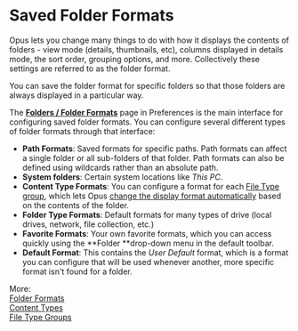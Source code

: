 # Saved Folder Formats

Opus lets you change many things to do with how it displays the contents of folders - view mode (details, thumbnails, etc), columns displayed in details mode, the sort order, grouping options, and more. Collectively these settings are referred to as the folder format.

You can save the folder format for specific folders so that those folders are always displayed in a particular way.

The **[Folders / Folder Formats](/Manual/preferences/preferences_categories/folders/folder_formats/README.md)** page in Preferences is the main interface for configuring saved folder formats. You can configure several different types of folder formats through that interface:

- **Path Formats**: Saved formats for specific paths. Path formats can affect a single folder or all sub-folders of that folder. Path formats can also be defined using wildcards rather than an absolute path.
- **System folders**: Certain system locations like *This PC*.
- **Content Type Formats**: You can configure a format for each [File Type group](/Manual/file_types/file_type_groups.md), which lets Opus [change the display format automatically](content_types.md) based on the contents of the folder.
- **Folder Type Formats**: Default formats for many types of drive (local drives, network, file collection, etc.)
- **Favorite Formats**: Your own favorite formats, which you can access quickly using the **Folder **drop-down menu in the default toolbar.
- **Default Format**: This contains the *User Default* format, which is a format you can configure that will be used whenever another, more specific format isn't found for a folder.

More:  
[Folder Formats](/Manual/preferences/preferences_categories/folders/folder_formats/README.md)  
[Content Types](content_types.md)  
[File Type Groups](/Manual/file_types/file_type_groups.md)  
